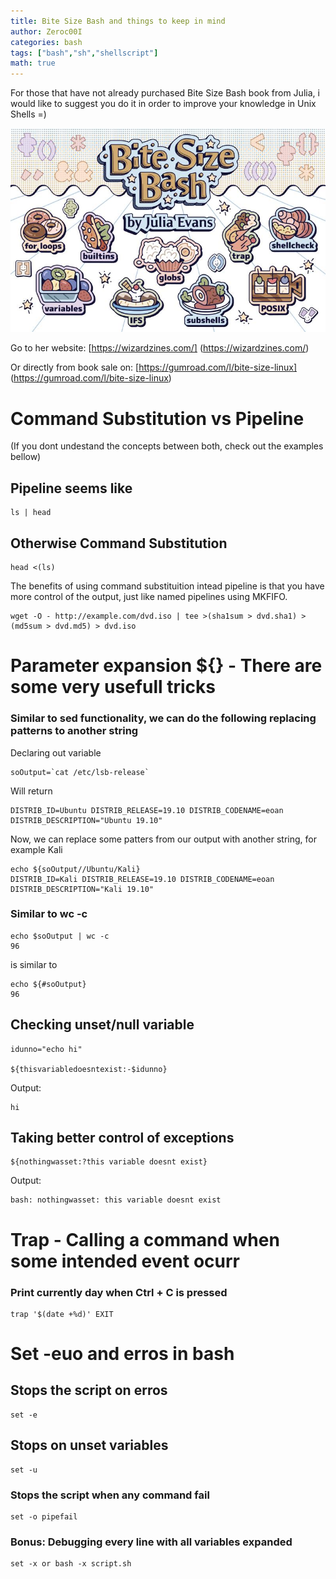 ```yaml
---
title: Bite Size Bash and things to keep in mind
author: Zeroc00I
categories: bash
tags: ["bash","sh","shellscript"]
math: true
---
```


 For those that have not already purchased Bite Size Bash book from Julia, i would like to suggest you do it in order to improve your knowledge in Unix Shells =)

 ![Bite Size Bash Book](/assets/img/bitesizebash.jpg)

 Go to her website:
 [https://wizardzines.com/] (https://wizardzines.com/)
 
 Or directly from book sale on: 
 [https://gumroad.com/l/bite-size-linux] (https://gumroad.com/l/bite-size-linux)

#  Command Substitution vs Pipeline
 (If you dont undestand the concepts between both, check out the examples bellow)

## Pipeline seems like

	ls | head

## Otherwise Command Substitution

	head <(ls)

 The benefits of using command substituition intead pipeline is that you have more control of the output, just like named pipelines using MKFIFO.

	wget -O - http://example.com/dvd.iso | tee >(sha1sum > dvd.sha1) >(md5sum > dvd.md5) > dvd.iso

# Parameter expansion ${} - There are some very usefull tricks

### Similar to sed functionality, we can do the following replacing patterns to another string

 Declaring out variable

	soOutput=`cat /etc/lsb-release`

 Will return

	DISTRIB_ID=Ubuntu DISTRIB_RELEASE=19.10 DISTRIB_CODENAME=eoan DISTRIB_DESCRIPTION="Ubuntu 19.10"

 Now, we can replace some patters from our output with another string, for example Kali
 
	echo ${soOutput//Ubuntu/Kali}
	DISTRIB_ID=Kali DISTRIB_RELEASE=19.10 DISTRIB_CODENAME=eoan DISTRIB_DESCRIPTION="Kali 19.10"


### Similar to wc -c

	echo $soOutput | wc -c
	96
 
 is similar to

	echo ${#soOutput}
	96

## Checking unset/null variable

	idunno="echo hi"

	${thisvariabledoesntexist:-$idunno}

 Output: 

	hi

## Taking better control of exceptions

	${nothingwasset:?this variable doesnt exist}

 Output:

	bash: nothingwasset: this variable doesnt exist

# Trap - Calling a command when some intended event ocurr

### Print currently day when Ctrl + C is pressed

	trap '$(date +%d)' EXIT

# Set -euo and erros in bash

## Stops the script on erros

	set -e

## Stops on unset variables

	set -u

### Stops the script when any command fail

	set -o pipefail

### Bonus: Debugging every line with all variables expanded

	set -x or bash -x script.sh
